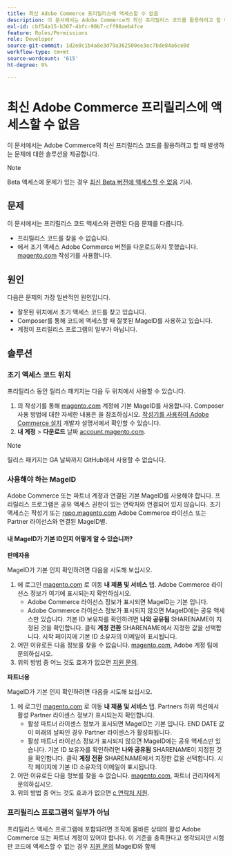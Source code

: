 ```yaml
---
title: 최신 Adobe Commerce 프리릴리스에 액세스할 수 없음
description: 이 문서에서는 Adobe Commerce의 최신 프리릴리스 코드를 활용하려고 할 때 발생하는 문제에 대한 솔루션을 제공합니다.
exl-id: cbf54a15-b307-4bfc-90b7-cff98aeb4fce
feature: Roles/Permissions
role: Developer
source-git-commit: 1d2e0c1b4a8e3d79a362500ee3ec7bde84a6ce0d
workflow-type: tm+mt
source-wordcount: '615'
ht-degree: 0%

---
```


# 최신 Adobe Commerce 프리릴리스에 액세스할 수 없음

이 문서에서는 Adobe Commerce의 최신 프리릴리스 코드를 활용하려고 할 때 발생하는 문제에 대한 솔루션을 제공합니다.

>[!NOTE]
>
>Beta 액세스에 문제가 있는 경우 [최신 Beta 버전에 액세스할 수 없음](/help/how-to/general/cannot-access-the-latest-beta-version.md) 기사.

## 문제

이 문서에서는 프리릴리스 코드 액세스와 관련된 다음 문제를 다룹니다.

* 프리릴리스 코드를 찾을 수 없습니다.
* 에서 조기 액세스 Adobe Commerce 버전을 다운로드하지 못했습니다. [magento.com](https://account.magento.com/customer/account/login) 작성기를 사용합니다.

## 원인

다음은 문제의 가장 일반적인 원인입니다.

* 잘못된 위치에서 조기 액세스 코드를 찾고 있습니다.
* Composer를 통해 코드에 액세스할 때 잘못된 MageID를 사용하고 있습니다.
* 계정이 프리릴리스 프로그램의 일부가 아닙니다.

## 솔루션

### 조기 액세스 코드 위치

프리릴리스 동안 릴리스 패키지는 다음 두 위치에서 사용할 수 있습니다.

1. 의 작성기를 통해 [magento.com](https://repo.magento.com/) 계정에 기본 MageID를 사용합니다. Composer 사용 방법에 대한 자세한 내용은 을 참조하십시오. [작성기를 사용하여 Adobe Commerce 설치](https://devdocs.magento.com/guides/v2.3/install-gde/composer.html) 개발자 설명서에서 확인할 수 있습니다.
1. **내 계정** > **다운로드** 날짜 [account.magento.com](https://account.magento.com/customer/account/login).

>[!NOTE]
>
>릴리스 패키지는 GA 날짜까지 GitHub에서 사용할 수 없습니다.

### 사용해야 하는 MageID

Adobe Commerce 또는 파트너 계정과 연결된 기본 MageID를 사용해야 합니다. 프리릴리스 프로그램은 공유 액세스 권한이 있는 연락처와 연결되어 있지 않습니다. 조기 액세스는 작성기 또는 [repo.magento.com](https://repo.magento.com/) Adobe Commerce 라이선스 또는 Partner 라이선스와 연결된 MageID별.

#### 내 MageID가 기본 ID인지 어떻게 알 수 있습니까?

**판매자용**

MageID가 기본 인지 확인하려면 다음을 시도해 보십시오.

1. 에 로그인 [magento.com](https://account.magento.com/customer/account/login) 로 이동 **내 제품 및 서비스** 탭. Adobe Commerce 라이선스 정보가 여기에 표시되는지 확인하십시오.
   * Adobe Commerce 라이선스 정보가 표시되면 MageID는 기본 입니다.
   * Adobe Commerce 라이선스 정보가 표시되지 않으면 MageID에는 공유 액세스만 있습니다. 기본 ID 보유자를 확인하려면 **나와 공유됨** SHARENAME이 지정된 것을 확인합니다. 클릭 **계정 전환** SHARENAME에서 지정한 값을 선택합니다. 시작 페이지에 기본 ID 소유자의 이메일이 표시됩니다.
1. 어떤 이유로든 다음 정보를 찾을 수 없습니다. [magento.com](https://account.magento.com/customer/account/login), Adobe 계정 팀에 문의하십시오.
1. 위의 방법 중 어느 것도 효과가 없으면 [지원 문의](/help/help-center-guide/help-center/magento-help-center-user-guide.md#submit-ticket).

**파트너용**

MageID가 기본 인지 확인하려면 다음을 시도해 보십시오.

1. 에 로그인 [magento.com](https://account.magento.com/customer/account/login) 로 이동 **내 제품 및 서비스** 탭. Partners 하위 섹션에서 활성 Partner 라이센스 정보가 표시되는지 확인합니다.
   * 활성 파트너 라이센스 정보가 표시되면 MageID는 기본 입니다. END DATE 값이 미래의 날짜인 경우 Partner 라이센스가 활성화됩니다.
   * 활성 파트너 라이선스 정보가 표시되지 않으면 MageID에는 공유 액세스만 있습니다. 기본 ID 보유자를 확인하려면 **나와 공유됨** SHARENAME이 지정된 것을 확인합니다. 클릭 **계정 전환** SHARENAME에서 지정한 값을 선택합니다. 시작 페이지에 기본 ID 소유자의 이메일이 표시됩니다.
1. 어떤 이유로든 다음 정보를 찾을 수 없습니다. [magento.com](https://account.magento.com/customer/account/login), 파트너 관리자에게 문의하십시오.
1. 위의 방법 중 어느 것도 효과가 없으면 [с 연락처 지원](/help/help-center-guide/help-center/magento-help-center-user-guide.md#submit-ticket).

### 프리릴리스 프로그램의 일부가 아님

프리릴리스 액세스 프로그램에 포함되려면 조직에 올바른 상태의 활성 Adobe Commerce 또는 파트너 계정이 있어야 합니다. 이 기준을 충족한다고 생각되지만 시험판 코드에 액세스할 수 없는 경우 [지원 문의](/help/help-center-guide/help-center/magento-help-center-user-guide.md#submit-ticket) MageID와 함께

